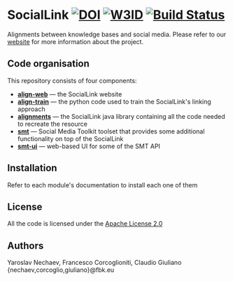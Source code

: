 # SocialLink [![DOI][sl-doi-img]][sl-doi] [![W3ID][w3id-img]][w3id] [![Build Status][travis-img]][travis]

Alignments between knowledge bases and social media. Please refer to our 
[website](http://sociallink.futuro.media) for more information about the project.

## Code organisation

This repository consists of four components:
 - [**align-web**](https://github.com/Remper/sociallink/wiki/align-web) — the SocialLink website
 - [**align-train**](https://github.com/Remper/sociallink/wiki/align-train) — the python code used to train the SocialLink's linking approach
 - [**alignments**](https://github.com/Remper/sociallink/wiki/align) — the SocialLink java library containing all the code needed to recreate the resource
 - [**smt**](https://github.com/Remper/sociallink/wiki/SMT-API) — Social Media Toolkit toolset that provides some additional functionality on top 
of the SocialLink
 - [**smt-ui**](https://github.com/Remper/sociallink/wiki/SMT-UI) — web-based UI for some of the SMT API

## Installation

Refer to each module's documentation to install each one of them

## License

All the code is licensed under the [Apache License 2.0](https://github.com/Remper/sociallink/blob/master/LICENSE)

## Authors

Yaroslav Nechaev, Francesco Corcoglioniti, Claudio Giuliano
{nechaev,corcoglio,giuliano}@fbk.eu

[sl-doi-img]: https://zenodo.org/badge/DOI/10.5281/zenodo.820160.svg
[sl-doi]:     https://doi.org/10.5281/zenodo.820160
[w3id-img]:   https://img.shields.io/badge/w3id-sociallink-blue.svg
[w3id]:   https://w3id.org/sociallink
[travis-img]: https://travis-ci.org/Remper/sociallink.svg?branch=master
[travis]: https://travis-ci.org/Remper/sociallink
